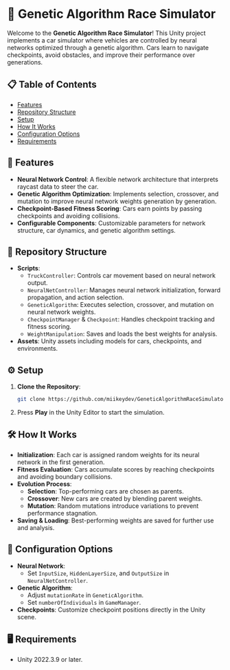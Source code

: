 # 🚗 Genetic Algorithm Race Simulator

Welcome to the **Genetic Algorithm Race Simulator**! This Unity project implements a car simulator where vehicles are controlled by neural networks optimized through a genetic algorithm. Cars learn to navigate checkpoints, avoid obstacles, and improve their performance over generations.

## 📋 Table of Contents

- [Features](#features)
- [Repository Structure](#repository-structure)
- [Setup](#setup)
- [How It Works](#how-it-works)
- [Configuration Options](#configuration-options)
- [Requirements](#requirements)

## 🌟 Features

- **Neural Network Control**: A flexible network architecture that interprets raycast data to steer the car.
- **Genetic Algorithm Optimization**: Implements selection, crossover, and mutation to improve neural network weights generation by generation.
- **Checkpoint-Based Fitness Scoring**: Cars earn points by passing checkpoints and avoiding collisions.
- **Configurable Components**: Customizable parameters for network structure, car dynamics, and genetic algorithm settings.

## 📂 Repository Structure

- **Scripts**:
  - `TruckController`: Controls car movement based on neural network output.
  - `NeuralNetController`: Manages neural network initialization, forward propagation, and action selection.
  - `GeneticAlgorithm`: Executes selection, crossover, and mutation on neural network weights.
  - `CheckpointManager` & `Checkpoint`: Handles checkpoint tracking and fitness scoring.
  - `WeightManipulation`: Saves and loads the best weights for analysis.
- **Assets**: Unity assets including models for cars, checkpoints, and environments.

## ⚙️ Setup

1. **Clone the Repository**:
   ```bash
   git clone https://github.com/miikeydev/GeneticAlgorithmRaceSimulator.git
   
2. Press **Play** in the Unity Editor to start the simulation.


## 🛠️ How It Works

- **Initialization**: Each car is assigned random weights for its neural network in the first generation.
- **Fitness Evaluation**: Cars accumulate scores by reaching checkpoints and avoiding boundary collisions.
- **Evolution Process**:
  - **Selection**: Top-performing cars are chosen as parents.
  - **Crossover**: New cars are created by blending parent weights.
  - **Mutation**: Random mutations introduce variations to prevent performance stagnation.
- **Saving & Loading**: Best-performing weights are saved for further use and analysis.

## 🔧 Configuration Options

- **Neural Network**:
  - Set `InputSize`, `HiddenLayerSize`, and `OutputSize` in `NeuralNetController`.
- **Genetic Algorithm**:
  - Adjust `mutationRate` in `GeneticAlgorithm`.
  - Set `numberOfIndividuals` in `GameManager`.
- **Checkpoints**: Customize checkpoint positions directly in the Unity scene.

## 🖥️ Requirements

- Unity 2022.3.9 or later.
